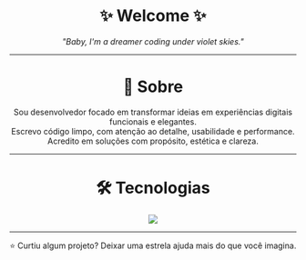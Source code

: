 <h1 align="center">✨ Welcome ✨</h1>

<p align="center"><em>"Baby, I'm a dreamer coding under violet skies."</em></p>

---

<h1 align="center">🧠 Sobre</h1>

<p align="center">
Sou desenvolvedor focado em transformar ideias em experiências digitais funcionais e elegantes.<br />
Escrevo código limpo, com atenção ao detalhe, usabilidade e performance.<br />
Acredito em soluções com propósito, estética e clareza.
</p>

---

<h1 align="center">🛠️ Tecnologias </h1>

<div align="center">
  <img src="https://skillicons.dev/icons?i=html,css,js,react,nextjs,nodejs,mongodb,git,vscode" />
</div>

---

<p align="center">
  ⭐ Curtiu algum projeto? Deixar uma estrela ajuda mais do que você imagina.
</p>
